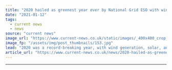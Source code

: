 ```yaml
---
title: "2020 hailed as greenest year ever by National Grid ESO with wind, solar and coal-free records"
date: "2021-01-12"
tags: 
  - current news
  - news
source: "current news"
image_url: "https://www.current-news.co.uk/static/images/_400x400_crop_center-center/GettyImages-662095604.jpg"
image_fp: "/assets/img/post_thumbnails/153.jpg"
lead: "​2020 was a record-breaking year, with wind generation, solar, and coal-free records helping to make it the greenest year ever for Great Britain’s electricity network."
article_url: "https://www.current-news.co.uk/news/2020-hailed-as-greenest-year-ever-by-national-grid-eso-with-wind-solar-and-coal-records?utm_source=rss-feeds&utm_medium=rss&utm_campaign=rss"
---
```


---
